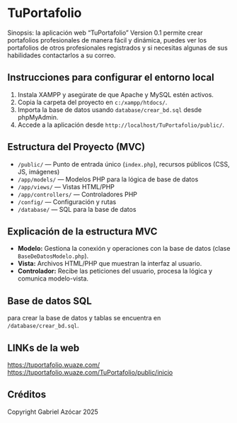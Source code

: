 # TuPortafolio

Sinopsis: la aplicación web “TuPortafolio” Version 0.1 permite crear portafolios profesionales de manera fácil y dinámica, puedes ver los portafolios de otros profesionales registrados y si necesitas algunas de sus habilidades contactarlos a su correo.

## Instrucciones para configurar el entorno local

1. Instala XAMPP y asegúrate de que Apache y MySQL estén activos.
2. Copia la carpeta del proyecto en `c:/xampp/htdocs/`.
3. Importa la base de datos usando  `database/crear_bd.sql` desde phpMyAdmin.
4. Accede a la aplicación desde `http://localhost/TuPortafolio/public/`.

## Estructura del Proyecto (MVC)

- `/public/` — Punto de entrada único (`index.php`), recursos públicos (CSS, JS, imágenes)
- `/app/models/` — Modelos PHP para la lógica de base de datos
- `/app/views/` — Vistas HTML/PHP
- `/app/controllers/` — Controladores PHP
- `/config/` — Configuración y rutas
- `/database/` — SQL para la base de datos

## Explicación de la estructura MVC

- **Modelo:** Gestiona la conexión y operaciones con la base de datos (clase `BaseDeDatosModelo.php`).
- **Vista:** Archivos HTML/PHP que muestran la interfaz al usuario.
- **Controlador:** Recibe las peticiones del usuario, procesa la lógica y comunica modelo-vista.

## Base de datos SQL

para crear la base de datos y tablas se encuentra en `/database/crear_bd.sql`.

## LINKs de la web 

https://tuportafolio.wuaze.com/
https://tuportafolio.wuaze.com/TuPortafolio/public/inicio

## Créditos

Copyright Gabriel Azócar 2025
